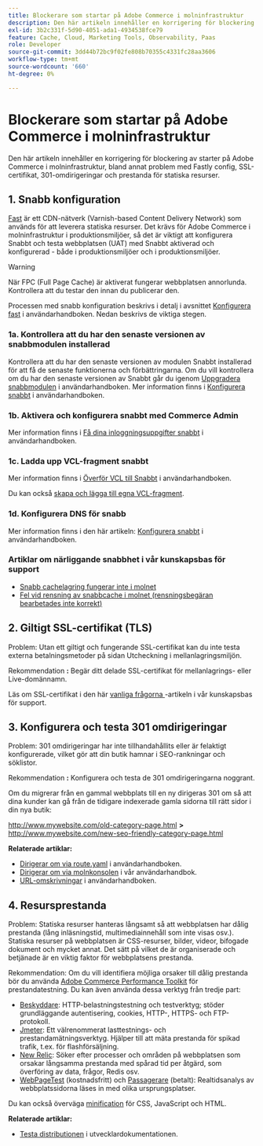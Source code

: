 ```yaml
---
title: Blockerare som startar på Adobe Commerce i molninfrastruktur
description: Den här artikeln innehåller en korrigering för blockering av starter på Adobe Commerce i molninfrastruktur, bland annat problem med Fastly config, SSL-certifikat, 301-omdirigeringar och prestanda för statiska resurser.
exl-id: 3b2c331f-5d90-4051-ada1-4934538fce79
feature: Cache, Cloud, Marketing Tools, Observability, Paas
role: Developer
source-git-commit: 3dd44b72bc9f02fe808b70355c4331fc28aa3606
workflow-type: tm+mt
source-wordcount: '660'
ht-degree: 0%

---
```


# Blockerare som startar på Adobe Commerce i molninfrastruktur

Den här artikeln innehåller en korrigering för blockering av starter på Adobe Commerce i molninfrastruktur, bland annat problem med Fastly config, SSL-certifikat, 301-omdirigeringar och prestanda för statiska resurser.

## 1. Snabb konfiguration

[Fast](https://www.fastly.com/) är ett CDN-nätverk (Varnish-based Content Delivery Network) som används för att leverera statiska resurser. Det krävs för Adobe Commerce i molninfrastruktur i produktionsmiljöer, så det är viktigt att konfigurera Snabbt och testa webbplatsen (UAT) med Snabbt aktiverad och konfigurerad - både i produktionsmiljöer och i produktionsmiljöer.

>[!WARNING]
>
>När FPC (Full Page Cache) är aktiverat fungerar webbplatsen annorlunda. Kontrollera att du testar den innan du publicerar den.

Processen med snabb konfiguration beskrivs i detalj i avsnittet [Konfigurera fast](https://experienceleague.adobe.com/docs/commerce-cloud-service/user-guide/cdn/setup-fastly/fastly-configuration.html) i användarhandboken. Nedan beskrivs de viktiga stegen.

### 1a. Kontrollera att du har den senaste versionen av snabbmodulen installerad

Kontrollera att du har den senaste versionen av modulen Snabbt installerad för att få de senaste funktionerna och förbättringarna. Om du vill kontrollera om du har den senaste versionen av Snabbt går du igenom [Uppgradera snabbmodulen](https://experienceleague.adobe.com/docs/commerce-cloud-service/user-guide/cdn/setup-fastly/fastly-configuration.html#upgrade-the-fastly-module) i användarhandboken. Mer information finns i [Konfigurera snabbt](https://experienceleague.adobe.com/docs/commerce-cloud-service/user-guide/cdn/setup-fastly/fastly-configuration.html) i användarhandboken.

### 1b. Aktivera och konfigurera snabbt med Commerce Admin

Mer information finns i [Få dina inloggningsuppgifter snabbt](https://experienceleague.adobe.com/docs/commerce-cloud-service/user-guide/cdn/setup-fastly/fastly-configuration.html#get-fastly-credentials) i användarhandboken.

### 1c. Ladda upp VCL-fragment snabbt

Mer information finns i [Överför VCL till Snabbt](https://experienceleague.adobe.com/docs/commerce-cloud-service/user-guide/cdn/setup-fastly/fastly-configuration.html) i användarhandboken.

Du kan också [skapa och lägga till egna VCL-fragment](https://experienceleague.adobe.com/docs/commerce-cloud-service/user-guide/cdn/custom-vcl-snippets/fastly-vcl-custom-snippets.html).

### 1d. Konfigurera DNS för snabb


Mer information finns i den här artikeln: [Konfigurera snabbt](https://experienceleague.adobe.com/docs/commerce-cloud-service/user-guide/cdn/setup-fastly/fastly-configuration.html#update-dns-configuration-with-development-settings) i användarhandboken.

### Artiklar om närliggande snabbhet i vår kunskapsbas för support

* [Snabb cachelagring fungerar inte i molnet](/help/troubleshooting/miscellaneous/fastly-caching-is-not-working-on-magento-cloud.md)
* [Fel vid rensning av snabbcache i molnet (rensningsbegäran bearbetades inte korrekt)](/help/troubleshooting/miscellaneous/error-purging-fastly-cache-on-cloud-the-purge-request-was-not-processed-successfully.md)

## 2. Giltigt SSL-certifikat (TLS)

Problem: Utan ett giltigt och fungerande SSL-certifikat kan du inte testa externa betalningsmetoder på sidan Utcheckning i mellanlagringsmiljön.

Rekommendation **:** Begär ditt delade SSL-certifikat för mellanlagrings- eller Live-domännamn.

Läs om SSL-certifikat i den här [vanliga frågorna ](/help/announcements/adobe-commerce-announcements/magento-ssl-tls-certificate-requirements-and-clean-up.md)-artikeln i vår kunskapsbas för support.

## 3. Konfigurera och testa 301 omdirigeringar

Problem: 301 omdirigeringar har inte tillhandahållits eller är felaktigt konfigurerade, vilket gör att din butik hamnar i SEO-rankningar och söklistor.

Rekommendation **:** Konfigurera och testa de 301 omdirigeringarna noggrant.

Om du migrerar från en gammal webbplats till en ny dirigeras 301 om så att dina kunder kan gå från de tidigare indexerade gamla sidorna till rätt sidor i din nya butik:

http://www.mywebsite.com/old-category-page.html **>** http://www.mywebsite.com/new-seo-friendly-category-page.html

**Relaterade artiklar:**

* [Dirigerar om via route.yaml](https://experienceleague.adobe.com/docs/commerce-cloud-service/user-guide/configure/routes/redirects.html) i användarhandboken.
* [Dirigerar om via molnkonsolen](https://experienceleague.adobe.com/docs/commerce-cloud-service/user-guide/project/overview.html) i vår användarhandbok.
* [URL-omskrivningar](https://experienceleague.adobe.com/docs/commerce-admin/marketing/seo/url-rewrites/url-rewrite.html) i användarhandboken.

## 4. Resursprestanda

Problem: Statiska resurser hanteras långsamt så att webbplatsen har dålig prestanda (lång inläsningstid, multimediainnehåll som inte visas osv.). Statiska resurser på webbplatsen är CSS-resurser, bilder, videor, bifogade dokument och mycket annat. Det sätt på vilket de är organiserade och betjänade är en viktig faktor för webbplatsens prestanda.

Rekommendation: Om du vill identifiera möjliga orsaker till dålig prestanda bör du använda [Adobe Commerce Performance Toolkit](https://github.com/magento/magento2/tree/2.3/setup/performance-toolkit) för prestandatestning. Du kan även använda dessa verktyg från tredje part:

* [Beskyddare](https://www.joedog.org/siege-home/): HTTP-belastningstestning och testverktyg; stöder grundläggande autentisering, cookies, HTTP-, HTTPS- och FTP-protokoll.
* [Jmeter](https://jmeter.apache.org/): Ett välrenommerat lasttestnings- och prestandamätningsverktyg. Hjälper till att mäta prestanda för spikad trafik, t.ex. för flashförsäljning.
* [New Relic](https://support.newrelic.com/): Söker efter processer och områden på webbplatsen som orsakar långsamma prestanda med spårad tid per åtgärd, som överföring av data, frågor, Redis osv.
* [WebPageTest](https://www.webpagetest.org/) (kostnadsfritt) och [Passagerare](https://www.pingdom.com/) (betalt): Realtidsanalys av webbplatssidorna läses in med olika ursprungsplatser.

Du kan också överväga [minification](https://experienceleague.adobe.com/docs/commerce-cloud-service/user-guide/configure-store/store-settings.html) för CSS, JavaScript och HTML.

**Relaterade artiklar:**

* [Testa distributionen](https://experienceleague.adobe.com/docs/commerce-cloud-service/user-guide/develop/test/staging-and-production.html) i utvecklardokumentationen.
